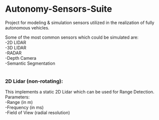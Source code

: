 # Autonomy-Sensors-Suite

Project for modeling & simulation sensors utilized in the realization of fully autonomous vehicles.

Some of the most common sensors which could be simulated are:<br/>
-2D LIDAR<br/>
-3D LIDAR<br/>
-RADAR<br/>
-Depth Camera<br/>
-Semantic Segmentation<br/>
<br/>

### 2D Lidar (non-rotating):

This implements a static 2D Lidar which can be used for Range Detection.<br/>
Parameters:<br/>
-Range (in m) <br/>
-Frequency (in ms) <br/>
-Field of View (radial resolution)<br/>
